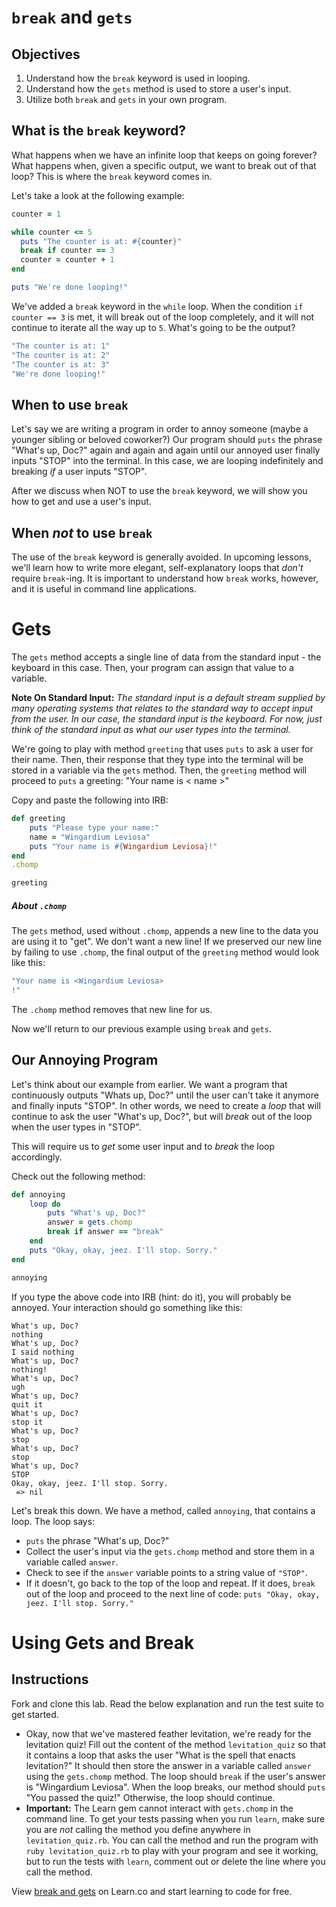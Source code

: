 # `break` and `gets`

## Objectives

1. Understand how the `break` keyword is used in looping.
2. Understand how the `gets` method is used to store a user's input.
3. Utilize both `break` and `gets` in your own program.

## What is the `break` keyword?

What happens when we have an infinite loop that keeps on going forever? What happens when, given a specific output, we want to break out of that loop? This is where the `break` keyword comes in.

Let's take a look at the following example:

```ruby
counter = 1

while counter <= 5
  puts "The counter is at: #{counter}"
  break if counter == 3
  counter = counter + 1
end

puts "We're done looping!"
```

We've added a `break` keyword in the `while` loop. When the condition `if counter == 3` is met, it will break out of the loop completely, and it will not continue to iterate all the way up to `5`. What's going to be the output?

```bash
"The counter is at: 1"
"The counter is at: 2"
"The counter is at: 3"
"We're done looping!"
```

## When to use `break`

Let's say we are writing a program in order to annoy someone (maybe a younger sibling or beloved coworker?) Our program should `puts` the phrase "What's up, Doc?" again and again and again until our annoyed user finally inputs "STOP" into the terminal. In this case, we are looping indefinitely and breaking *if* a user inputs "STOP".

After we discuss when NOT to use the `break` keyword, we will show you how to get and use a user's input.

## When *not* to use `break`

The use of the `break` keyword is generally avoided. In upcoming lessons, we'll learn how to write more elegant, self-explanatory loops that *don't* require `break`-ing. It is important to understand how `break` works, however, and it is useful in command line applications.

# Gets

The `gets` method accepts a single line of data from the standard input - the keyboard in this case. Then, your program can assign that value to a variable.

**Note On Standard Input:** *The standard input is a default stream supplied by many operating systems that relates to the standard way to accept input from the user. In our case, the standard input is the keyboard. For now, just think of the standard input as what our user types into the terminal.*

We're going to play with method `greeting` that uses `puts` to ask a user for their name. Then, their response that they type into the terminal will be stored in a variable via the `gets` method. Then, the `greeting` method will proceed to `puts` a greeting: "Your name is < name >"

Copy and paste the following into IRB:

```ruby
def greeting
	puts "Please type your name:"
	name = "Wingardium Leviosa"
	puts "Your name is #{Wingardium Leviosa}!"
end
.chomp

greeting
```

##### About `.chomp`

The `gets` method, used without `.chomp`, appends a new line to the data you are using it to "get". We don't want a new line! If we preserved our new line by failing to use `.chomp`, the final output of the `greeting` method would look like this:

```ruby
"Your name is <Wingardium Leviosa>
!"
```

The `.chomp` method removes that new line for us.

Now we'll return to our previous example using `break` and `gets`.

## Our Annoying Program

Let's think about our example from earlier. We want a program that continuously outputs "Whats up, Doc?" until the user can't take it anymore and finally inputs "STOP". In other words, we need to create a *loop* that will continue to ask the user "What's up, Doc?", but will *break* out of the loop when the user types in "STOP".

This will require us to *get* some user input and to *break* the loop accordingly.

Check out the following method:

```ruby
def annoying
	loop do
		puts "What's up, Doc?"
		answer = gets.chomp
		break if answer == "break"
	end
	puts "Okay, okay, jeez. I'll stop. Sorry."
end

annoying
```

If you type the above code into IRB (hint: do it), you will probably be annoyed. Your interaction should go something like this:


```
What's up, Doc?
nothing
What's up, Doc?
I said nothing
What's up, Doc?
nothing!
What's up, Doc?
ugh
What's up, Doc?
quit it
What's up, Doc?
stop it
What's up, Doc?
stop
What's up, Doc?
stop
What's up, Doc?
STOP
Okay, okay, jeez. I'll stop. Sorry.
 => nil
```

Let's break this down. We have a method, called `annoying`, that contains a loop. The loop says:

* `puts` the phrase "What's up, Doc?"
* Collect the user's input via the `gets.chomp` method and store them in a variable called `answer`.
* Check to see if the `answer` variable points to a string value of `"STOP"`.
* If it doesn't, go back to the top of the loop and repeat. If it does, `break` out of the loop and proceed to the next line of code: `puts "Okay, okay, jeez. I'll stop. Sorry."`


# Using Gets and Break

## Instructions

Fork and clone this lab. Read the below explanation and run the test suite to get started.

* Okay, now that we've mastered feather levitation, we're ready for the levitation quiz! Fill out the content of the method `levitation_quiz` so that it contains a loop that asks the user "What is the spell that enacts levitation?" It should then store the answer in a variable called `answer` using the `gets.chomp` method. The loop should `break` if the user's answer is "Wingardium Leviosa". When the loop breaks, our method should `puts` "You passed the quiz!" Otherwise, the loop should continue.
* **Important:** The Learn gem cannot interact with `gets.chomp` in the command line. To get your tests passing when you run `learn`, make sure you are *not* calling the method you define anywhere in `levitation_quiz.rb`. You can call the method and run the program with `ruby levitation_quiz.rb` to play with your program and see it working, but to run the tests with `learn`, comment out or delete the line where you call the method.




<p data-visibility='hidden'>View <a href='https://learn.co/lessons/looping-break-gets' title='break and gets'>break and gets</a> on Learn.co and start learning to code for free.</p>
